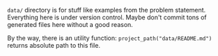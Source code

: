 `data/` directory is for stuff like examples from the problem statement.
Everything here is under version control.
Maybe don't commit tons of generated files here without a good reason.

By the way, there is an utility function:
`project_path("data/README.md")` returns absolute path to this file.
